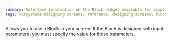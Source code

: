 ```yaml
---
summary: Reference information on the Block widget available for displaying a reusable screen element on a screen.
tags: outsystems-designing-screens; reference; designing-screens; block-widget
---
```


Allows you to use a Block in your screen. If the Block is designed with input parameters, you must specify the value for those parameters.
